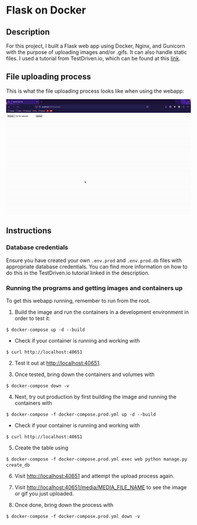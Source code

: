 # Flask on Docker

## Description

For this project, I built a Flask web app using Docker, Nginx, and Gunicorn with the purpose of uploading images and/or .gifs. It can also handle static files. I used a tutorial from TestDriven.io, which can be found at this [link](https://testdriven.io/blog/dockerizing-flask-with-postgres-gunicorn-and-nginx/#project-setup).

## File uploading process

This is what the file uploading process looks like when using the webapp:

![GIF](CSCI143-flaskgif.gif)

## Instructions

### Database credentials

Ensure you have created your own `.env.prod` and `.env.prod.db` files with appropriate database credentials. You can find more information on how to do this in the TestDriven.io tutorial linked in the description. 

### Running the programs and getting images and containers up

To get this webapp running, remember to run from the root.

1. Build the image and run the containers in a development environment in order to test it:
```
$ docker-compose up -d --build
```
* Check if your container is running and working with
```
$ curl http://localhost:40651
```

2. Test it out at [http://localhost:40651](http://localhost:40651).

3. Once tested, bring down the containers and volumes with
```
$ docker-compose down -v
```

4. Next, try out production by first building the image and running the containers with
```
$ docker-compose -f docker-compose.prod.yml up -d --build
```
* Check if your container is running and working with
```
$ curl http://localhost:40651
```

5. Create the table using
```
$ docker-compose -f docker-compose.prod.yml exec web python manage.py create_db
```

6. Visit [http://localhost:40651](http://localhost:40651) and attempt the upload process again.

7. Visit [http://localhost:40651/media/MEDIA_FILE_NAME](http://localhost:40651/media/MEDIA_FILE_NAME) to see the image or gif you just uploaded.
 
8. Once done, bring down the process with
```
$ docker-compose -f docker-compose.prod.yml down -v
``` 
